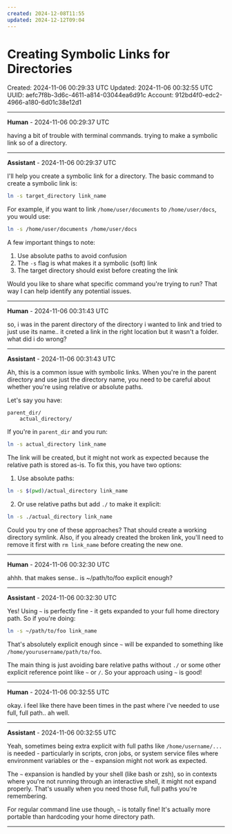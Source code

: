 ```yaml
---
created: 2024-12-08T11:55
updated: 2024-12-12T09:04
---
```

# Creating Symbolic Links for Directories

Created: 2024-11-06 00:29:33 UTC
Updated: 2024-11-06 00:32:55 UTC
UUID: aefc7f8b-3d6c-4611-a814-03044ea6d91c
Account: 912bd4f0-edc2-4966-a180-6d01c38e12d1

---

**Human** - 2024-11-06 00:29:37 UTC

having a bit of trouble with terminal commands. trying to make a symbolic link so of a directory.

---

**Assistant** - 2024-11-06 00:29:37 UTC

 I'll help you create a symbolic link for a directory. The basic command to create a symbolic link is:

```bash
ln -s target_directory link_name
```

For example, if you want to link `/home/user/documents` to `/home/user/docs`, you would use:

```bash
ln -s /home/user/documents /home/user/docs
```

A few important things to note:
1. Use absolute paths to avoid confusion
2. The `-s` flag is what makes it a symbolic (soft) link
3. The target directory should exist before creating the link

Would you like to share what specific command you're trying to run? That way I can help identify any potential issues.

---

**Human** - 2024-11-06 00:31:43 UTC

so, i was in the parent directory of the directory i wanted to link and tried to just use its name.. it creted a link in the right location but it wasn't a folder. what did i do wrong?

---

**Assistant** - 2024-11-06 00:31:43 UTC

 Ah, this is a common issue with symbolic links. When you're in the parent directory and use just the directory name, you need to be careful about whether you're using relative or absolute paths.

Let's say you have:
```
parent_dir/
    actual_directory/
```

If you're in `parent_dir` and you run:
```bash
ln -s actual_directory link_name
```

The link will be created, but it might not work as expected because the relative path is stored as-is. To fix this, you have two options:

1. Use absolute paths:
```bash
ln -s $(pwd)/actual_directory link_name
```

2. Or use relative paths but add `./` to make it explicit:
```bash
ln -s ./actual_directory link_name
```

Could you try one of these approaches? That should create a working directory symlink. Also, if you already created the broken link, you'll need to remove it first with `rm link_name` before creating the new one.

---

**Human** - 2024-11-06 00:32:30 UTC

ahhh. that makes sense.. is ~/path/to/foo explicit enough?

---

**Assistant** - 2024-11-06 00:32:30 UTC

 Yes! Using `~` is perfectly fine - it gets expanded to your full home directory path. So if you're doing:

```bash
ln -s ~/path/to/foo link_name
```

That's absolutely explicit enough since `~` will be expanded to something like `/home/yourusername/path/to/foo`. 

The main thing is just avoiding bare relative paths without `./` or some other explicit reference point like `~` or `/`. So your approach using `~` is good!

---

**Human** - 2024-11-06 00:32:55 UTC

okay. i feel like there have been times in the past where i've needed to use full, full path.. ah well.

---

**Assistant** - 2024-11-06 00:32:55 UTC

 Yeah, sometimes being extra explicit with full paths like `/home/username/...` is needed - particularly in scripts, cron jobs, or system service files where environment variables or the `~` expansion might not work as expected. 

The `~` expansion is handled by your shell (like bash or zsh), so in contexts where you're not running through an interactive shell, it might not expand properly. That's usually when you need those full, full paths you're remembering.

For regular command line use though, `~` is totally fine! It's actually more portable than hardcoding your home directory path.

---

